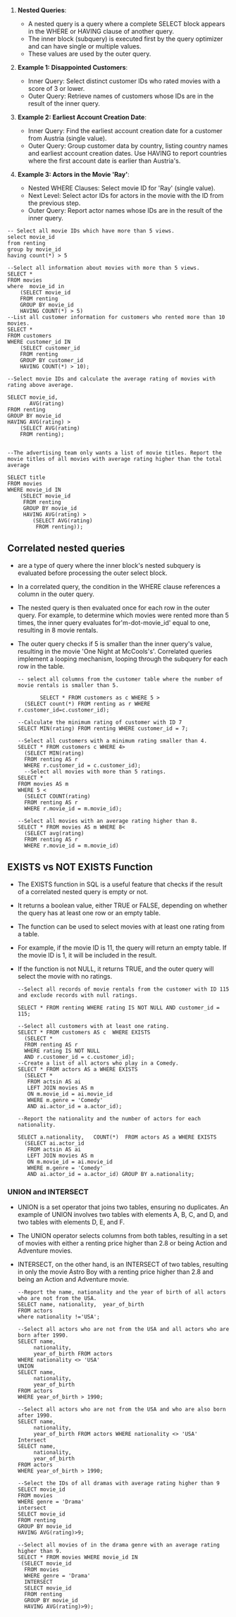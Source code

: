 1. **Nested Queries**:
   - A nested query is a query where a complete SELECT block appears in the WHERE or HAVING clause of another query.
   - The inner block (subquery) is executed first by the query optimizer and can have single or multiple values.
   - These values are used by the outer query.

2. **Example 1: Disappointed Customers**:
   - Inner Query: Select distinct customer IDs who rated movies with a score of 3 or lower.
   - Outer Query: Retrieve names of customers whose IDs are in the result of the inner query.

3. **Example 2: Earliest Account Creation Date**:
   - Inner Query: Find the earliest account creation date for a customer from Austria (single value).
   - Outer Query: Group customer data by country, listing country names and earliest account creation dates. Use HAVING to report countries where the first account date is earlier than Austria's.

4. **Example 3: Actors in the Movie 'Ray'**:
   - Nested WHERE Clauses: Select movie ID for 'Ray' (single value).
   - Next Level: Select actor IDs for actors in the movie with the ID from the previous step.
   - Outer Query: Report actor names whose IDs are in the result of the inner query.

```
-- Select all movie IDs which have more than 5 views.
select movie_id 
from renting
group by movie_id
having count(*) > 5

--Select all information about movies with more than 5 views.
SELECT *
FROM movies
where  movie_id in
	(SELECT movie_id
	FROM renting
	GROUP BY movie_id
	HAVING COUNT(*) > 5)
--List all customer information for customers who rented more than 10 movies.
SELECT *
FROM customers
WHERE customer_id IN
	(SELECT customer_id
	FROM renting
	GROUP BY customer_id
	HAVING COUNT(*) > 10);

--Select movie IDs and calculate the average rating of movies with rating above average.

SELECT movie_id,  
       AVG(rating)
FROM renting
GROUP BY movie_id
HAVING AVG(rating) >   
	(SELECT AVG(rating)
	FROM renting);


--The advertising team only wants a list of movie titles. Report the movie titles of all movies with average rating higher than the total average

SELECT title 
FROM movies
WHERE movie_id IN
	(SELECT movie_id
	 FROM renting
     GROUP BY movie_id
     HAVING AVG(rating) > 
		(SELECT AVG(rating)
		 FROM renting));

```

## Correlated nested queries 
- are a type of query where the inner block's nested subquery is evaluated before processing the outer select block. 
- In a correlated query, the condition in the WHERE clause references a column in the outer query. 
- The nested query is then evaluated once for each row in the outer query. For example, to determine which movies were rented more than 5 times, the inner query evaluates for'm-dot-movie_id' equal to one, resulting in 8 movie rentals.
- The outer query checks if 5 is smaller than the inner query's value, resulting in the movie 'One Night at McCools's'. Correlated queries implement a looping mechanism, looping through the subquery for each row in the table.

  ```
  -- select all columns from the customer table where the number of movie rentals is smaller than 5.
  
         SELECT * FROM customers as c WHERE 5 > 
	(SELECT count(*) FROM renting as r WHERE r.customer_id=c.customer_id);
  
  --Calculate the minimum rating of customer with ID 7
  SELECT MIN(rating) FROM renting WHERE customer_id = 7;

  --Select all customers with a minimum rating smaller than 4.
  SELECT * FROM customers c WHERE 4> 
	(SELECT MIN(rating)
	FROM renting AS r
	WHERE r.customer_id = c.customer_id);
	--Select all movies with more than 5 ratings.
  SELECT *
  FROM movies AS m
  WHERE 5 < 
	(SELECT COUNT(rating)
	FROM renting AS r
	WHERE r.movie_id = m.movie_id);

  --Select all movies with an average rating higher than 8.
  SELECT * FROM movies AS m WHERE 8<
	(SELECT avg(rating)
	FROM renting AS r
	WHERE r.movie_id = m.movie_id)
  
  ```
## EXISTS vs NOT EXISTS Function
- The EXISTS function in SQL is a useful feature that checks if the result of a correlated nested query is empty or not.
- It returns a boolean value, either TRUE or FALSE, depending on whether the query has at least one row or an empty table.
- The function can be used to select movies with at least one rating from a table.
- For example, if the movie ID is 11, the query will return an empty table. If the movie ID is 1, it will be included in the result.
- If the function is not NULL, it returns TRUE, and the outer query will select the movie with no ratings.

  ```
  --Select all records of movie rentals from the customer with ID 115 and exclude records with null ratings.
  
  SELECT * FROM renting WHERE rating IS NOT NULL AND customer_id = 115;
  
  --Select all customers with at least one rating.
  SELECT * FROM customers AS c  WHERE EXISTS
	(SELECT *
	FROM renting AS r
	WHERE rating IS NOT NULL 
	AND r.customer_id = c.customer_id);
  --Create a list of all actors who play in a Comedy.
  SELECT * FROM actors AS a WHERE EXISTS
	(SELECT *
	 FROM actsin AS ai
	 LEFT JOIN movies AS m
	 ON m.movie_id = ai.movie_id
	 WHERE m.genre = 'Comedy'
	 AND ai.actor_id = a.actor_id);

  --Report the nationality and the number of actors for each nationality.

  SELECT a.nationality,   COUNT(*)  FROM actors AS a WHERE EXISTS
	(SELECT ai.actor_id
	 FROM actsin AS ai
	 LEFT JOIN movies AS m
	 ON m.movie_id = ai.movie_id
	 WHERE m.genre = 'Comedy'
	 AND ai.actor_id = a.actor_id) GROUP BY a.nationality;
  
  ```
### UNION and INTERSECT
- UNION is a set operator that joins two tables, ensuring no duplicates. An example of UNION involves two tables with elements A, B, C, and D, and two tables with elements D, E, and F.
- The UNION operator selects columns from both tables, resulting in a set of movies with either a renting price higher than 2.8 or being Action and Adventure movies.
- INTERSECT, on the other hand, is an INTERSECT of two tables, resulting in only the movie Astro Boy with a renting price higher than 2.8 and being an Action and Adventure movie.

  ```
  --Report the name, nationality and the year of birth of all actors who are not from the USA.
  SELECT name, nationality,  year_of_birth
  FROM actors
  where nationality !='USA';
  
  --Select all actors who are not from the USA and all actors who are born after 1990.
  SELECT name, 
       nationality, 
       year_of_birth FROM actors
  WHERE nationality <> 'USA'
  UNION
  SELECT name, 
       nationality, 
       year_of_birth
  FROM actors
  WHERE year_of_birth > 1990;
  
  --Select all actors who are not from the USA and who are also born after 1990.
  SELECT name, 
       nationality, 
       year_of_birth FROM actors WHERE nationality <> 'USA'
  Intersect
  SELECT name, 
       nationality, 
       year_of_birth
  FROM actors
  WHERE year_of_birth > 1990;
  
  --Select the IDs of all dramas with average rating higher than 9
  SELECT movie_id
  FROM movies
  WHERE genre = 'Drama'
  intersect
  SELECT movie_id
  FROM renting
  GROUP BY movie_id
  HAVING AVG(rating)>9;

  --Select all movies of in the drama genre with an average rating higher than 9.
  SELECT * FROM movies WHERE movie_id IN 
   (SELECT movie_id
    FROM movies
    WHERE genre = 'Drama'
    INTERSECT
    SELECT movie_id
    FROM renting
    GROUP BY movie_id
    HAVING AVG(rating)>9);
  
  
  ```
  
